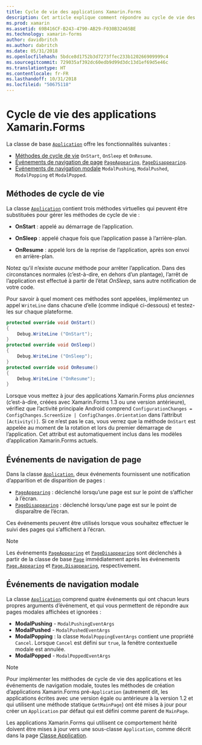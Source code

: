 ```yaml
---
title: Cycle de vie des applications Xamarin.Forms
description: Cet article explique comment répondre au cycle de vie des applications, notamment concernant les méthodes de cycle de vie, les événements de navigation de page et les événements de navigation modale.
ms.prod: xamarin
ms.assetid: 69B416CF-B243-4790-AB29-F030B32465BE
ms.technology: xamarin-forms
author: davidbritch
ms.author: dabritch
ms.date: 05/31/2018
ms.openlocfilehash: 5bdce8d1752b3d7273ffec233b120266909999c4
ms.sourcegitcommit: 729035af392dc60edb9d99d3dc13d1ef69d5e46c
ms.translationtype: HT
ms.contentlocale: fr-FR
ms.lasthandoff: 10/31/2018
ms.locfileid: "50675118"
---
```

# <a name="xamarinforms-app-lifecycle"></a>Cycle de vie des applications Xamarin.Forms

La classe de base [`Application`](xref:Xamarin.Forms.Application) offre les fonctionnalités suivantes :

* [Méthodes de cycle de vie](#Lifecycle_Methods) `OnStart`, `OnSleep` et `OnResume`.
* [Événements de navigation de page](#page) [`PageAppearing`](xref:Xamarin.Forms.Application.PageAppearing), [`PageDisappearing`](xref:Xamarin.Forms.Application.PageDisappearing).
* [Événements de navigation modale](#modal) `ModalPushing`, `ModalPushed`, `ModalPopping` et `ModalPopped`.

<a name="Lifecycle_Methods" />

## <a name="lifecycle-methods"></a>Méthodes de cycle de vie

La classe [`Application`](xref:Xamarin.Forms.Application) contient trois méthodes virtuelles qui peuvent être substituées pour gérer les méthodes de cycle de vie :

* **OnStart** : appelé au démarrage de l’application.

* **OnSleep** : appelé chaque fois que l’application passe à l’arrière-plan.

* **OnResume** : appelé lors de la reprise de l’application, après son envoi en arrière-plan.

Notez qu’il n’existe *aucune* méthode pour arrêter l’application.
Dans des circonstances normales (c’est-à-dire, en dehors d’un plantage), l’arrêt de l’application est effectué à partir de l’état *OnSleep*, sans autre notification de votre code.

Pour savoir à quel moment ces méthodes sont appelées, implémentez un appel `WriteLine` dans chacune d’elle (comme indiqué ci-dessous) et testez-les sur chaque plateforme.

```csharp
protected override void OnStart()
{
    Debug.WriteLine ("OnStart");
}
protected override void OnSleep()
{
    Debug.WriteLine ("OnSleep");
}
protected override void OnResume()
{
    Debug.WriteLine ("OnResume");
}
```

Lorsque vous mettez à jour des applications Xamarin.Forms *plus anciennes* (c’est-à-dire, créées avec Xamarin.Forms 1.3 ou une version antérieure), vérifiez que l’activité principale Android comprend `ConfigurationChanges = ConfigChanges.ScreenSize | ConfigChanges.Orientation` dans l’attribut `[Activity()]`. Si ce n’est pas le cas, vous verrez que la méthode `OnStart` est appelée au moment de la rotation et lors du premier démarrage de l’application. Cet attribut est automatiquement inclus dans les modèles d’application Xamarin.Forms actuels.

<a name="page" />

## <a name="page-navigation-events"></a>Événements de navigation de page

Dans la classe [`Application`](xref:Xamarin.Forms.Application), deux événements fournissent une notification d’apparition et de disparition de pages :

- [`PageAppearing`](xref:Xamarin.Forms.Application.PageAppearing) : déclenché lorsqu’une page est sur le point de s’afficher à l’écran.
- [`PageDisappearing`](xref:Xamarin.Forms.Application.PageDisappearing) : déclenché lorsqu’une page est sur le point de disparaître de l’écran.

Ces événements peuvent être utilisés lorsque vous souhaitez effectuer le suivi des pages qui s’affichent à l’écran.

> [!NOTE]
> Les événements [`PageAppearing`](xref:Xamarin.Forms.Application.PageAppearing) et [`PageDisappearing`](xref:Xamarin.Forms.Application.PageDisappearing) sont déclenchés à partir de la classe de base [`Page`](xref:Xamarin.Forms.Page) immédiatement après les événements [`Page.Appearing`](xref:Xamarin.Forms.Page.Appearing) et [`Page.Disappearing`](xref:Xamarin.Forms.Page.Disappearing), respectivement.

<a name="modal" />

## <a name="modal-navigation-events"></a>Événements de navigation modale

La classe [`Application`](xref:Xamarin.Forms.Application) comprend quatre événements qui ont chacun leurs propres arguments d’événement, et qui vous permettent de répondre aux pages modales affichées et ignorées :

* **ModalPushing** - `ModalPushingEventArgs`
* **ModalPushed** - `ModalPushedEventArgs`
* **ModalPopping** : la classe `ModalPoppingEventArgs` contient une propriété `Cancel`. Lorsque `Cancel` est défini sur `true`, la fenêtre contextuelle modale est annulée.
* **ModalPopped** - `ModalPoppedEventArgs`

> [!NOTE]
> Pour implémenter les méthodes de cycle de vie des applications et les événements de navigation modale, toutes les méthodes de création d’applications Xamarin.Forms pré-`Application` (autrement dit, les applications écrites avec une version égale ou antérieure à la version 1.2 et qui utilisent une méthode statique `GetMainPage`) ont été mises à jour pour créer un `Application` par défaut qui est défini comme parent de `MainPage`.
>
> Les applications Xamarin.Forms qui utilisent ce comportement hérité doivent être mises à jour vers une sous-classe `Application`, comme décrit dans la page [Classe Application](~/xamarin-forms/app-fundamentals/application-class.md).
